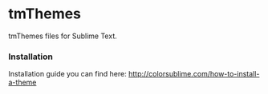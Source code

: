 tmThemes
========

tmThemes files for Sublime Text.

### Installation ###
Installation guide you can find here: http://colorsublime.com/how-to-install-a-theme
